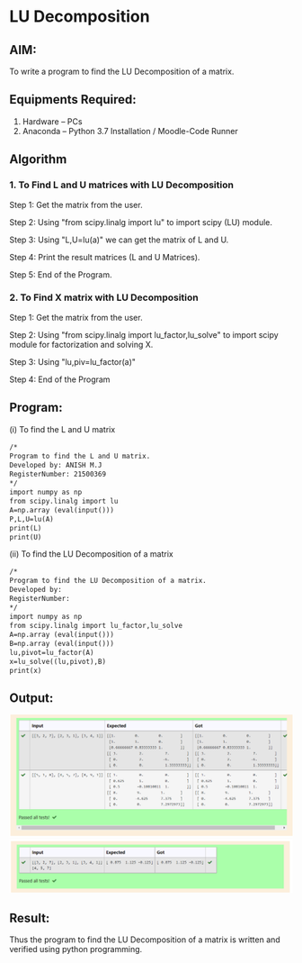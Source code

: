 # LU Decomposition 

## AIM:
To write a program to find the LU Decomposition of a matrix.

## Equipments Required:
1. Hardware – PCs
2. Anaconda – Python 3.7 Installation / Moodle-Code Runner

## Algorithm
### 1. To Find L and U matrices with LU Decomposition
Step 1: Get the matrix from the user.

Step 2: Using "from scipy.linalg import lu" to import scipy (LU) module.

Step 3: Using "L,U=lu(a)" we can get the matrix of L and U.

Step 4: Print the result matrices (L and U Matrices).

Step 5: End of the Program.


### 2. To Find X matrix with LU Decomposition
Step 1: Get the matrix from the user.

Step 2: Using "from scipy.linalg import lu_factor,lu_solve" to import scipy module for factorization and solving X.

Step 3: Using "lu,piv=lu_factor(a)" 

Step 4: End of the Program


## Program:
(i) To find the L and U matrix
```
/*
Program to find the L and U matrix.
Developed by: ANISH M.J
RegisterNumber: 21500369
*/
import numpy as np
from scipy.linalg import lu
A=np.array (eval(input()))
P,L,U=lu(A)
print(L)
print(U)
```
(ii) To find the LU Decomposition of a matrix
```
/*
Program to find the LU Decomposition of a matrix.
Developed by: 
RegisterNumber: 
*/
import numpy as np
from scipy.linalg import lu_factor,lu_solve
A=np.array (eval(input()))
B=np.array (eval(input()))
lu,pivot=lu_factor(A)
x=lu_solve((lu,pivot),B)
print(x)
```

## Output:
![GitHub Logo](LU.png)
![GitHub Logo](LU1.png)



## Result:
Thus the program to find the LU Decomposition of a matrix is written and verified using python programming.

